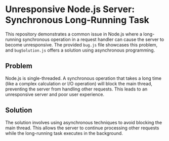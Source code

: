 # Unresponsive Node.js Server: Synchronous Long-Running Task

This repository demonstrates a common issue in Node.js where a long-running synchronous operation in a request handler can cause the server to become unresponsive.  The provided `bug.js` file showcases this problem, and `bugSolution.js` offers a solution using asynchronous programming.

## Problem

Node.js is single-threaded.  A synchronous operation that takes a long time (like a complex calculation or I/O operation) will block the main thread, preventing the server from handling other requests. This leads to an unresponsive server and poor user experience.

## Solution

The solution involves using asynchronous techniques to avoid blocking the main thread.  This allows the server to continue processing other requests while the long-running task executes in the background.